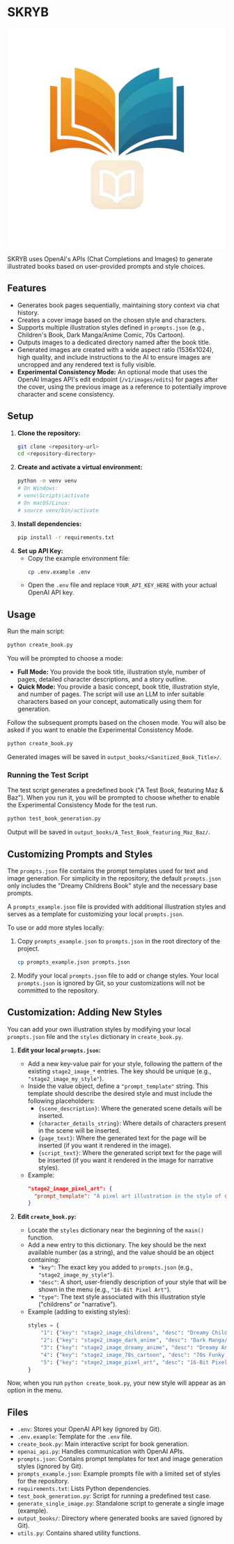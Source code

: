 # SKRYB

![SKRYB Logo](skryb_logo.png)

SKRYB uses OpenAI's APIs (Chat Completions and Images) to generate illustrated books based on user-provided prompts and style choices.

## Features

*   Generates book pages sequentially, maintaining story context via chat history.
*   Creates a cover image based on the chosen style and characters.
*   Supports multiple illustration styles defined in `prompts.json` (e.g., Children's Book, Dark Manga/Anime Comic, 70s Cartoon).
*   Outputs images to a dedicated directory named after the book title.
*   Generated images are created with a wide aspect ratio (1536x1024), high quality, and include instructions to the AI to ensure images are uncropped and any rendered text is fully visible.
*   **Experimental Consistency Mode:** An optional mode that uses the OpenAI Images API's edit endpoint (`/v1/images/edits`) for pages after the cover, using the previous image as a reference to potentially improve character and scene consistency.

## Setup

1.  **Clone the repository:**
    ```bash
    git clone <repository-url>
    cd <repository-directory>
    ```
2.  **Create and activate a virtual environment:**
    ```bash
    python -m venv venv
    # On Windows:
    # venv\Scripts\activate
    # On macOS/Linux:
    # source venv/bin/activate
    ```
3.  **Install dependencies:**
    ```bash
    pip install -r requirements.txt
    ```
4.  **Set up API Key:**
    *   Copy the example environment file:
        ```bash
        cp .env.example .env
        ```
    *   Open the `.env` file and replace `YOUR_API_KEY_HERE` with your actual OpenAI API key.

## Usage

Run the main script:
```bash
python create_book.py
```
You will be prompted to choose a mode:

*   **Full Mode:** You provide the book title, illustration style, number of pages, detailed character descriptions, and a story outline.
*   **Quick Mode:** You provide a basic concept, book title, illustration style, and number of pages. The script will use an LLM to infer suitable characters based on your concept, automatically using them for generation.

Follow the subsequent prompts based on the chosen mode. You will also be asked if you want to enable the Experimental Consistency Mode.

```bash
python create_book.py
```

Generated images will be saved in `output_books/<Sanitized_Book_Title>/`.

### Running the Test Script

The test script generates a predefined book ("A Test Book, featuring Maz & Baz"). When you run it, you will be prompted to choose whether to enable the Experimental Consistency Mode for the test run.

```bash
python test_book_generation.py
```

Output will be saved in `output_books/A_Test_Book_featuring_Maz_Baz/`.

## Customizing Prompts and Styles

The `prompts.json` file contains the prompt templates used for text and image generation. For simplicity in the repository, the default `prompts.json` only includes the "Dreamy Childrens Book" style and the necessary base prompts.

A `prompts_example.json` file is provided with additional illustration styles and serves as a template for customizing your local `prompts.json`.

To use or add more styles locally:

1.  Copy `prompts_example.json` to `prompts.json` in the root directory of the project.
    ```bash
    cp prompts_example.json prompts.json
    ```
2.  Modify your local `prompts.json` file to add or change styles. Your local `prompts.json` is ignored by Git, so your customizations will not be committed to the repository.

## Customization: Adding New Styles

You can add your own illustration styles by modifying your local `prompts.json` file and the `styles` dictionary in `create_book.py`.

1.  **Edit your local `prompts.json`:**
    *   Add a new key-value pair for your style, following the pattern of the existing `stage2_image_*` entries. The key should be unique (e.g., `"stage2_image_my_style"`).
    *   Inside the value object, define a `"prompt_template"` string. This template should describe the desired style and must include the following placeholders:
        *   `{scene_description}`: Where the generated scene details will be inserted.
        *   `{character_details_string}`: Where details of characters present in the scene will be inserted.
        *   `{page_text}`: Where the generated text for the page will be inserted (if you want it rendered in the image).
        *   `{script_text}`: Where the generated script text for the page will be inserted (if you want it rendered in the image for narrative styles).
    *   Example:
        ```json
        "stage2_image_pixel_art": {
          "prompt_template": "A pixel art illustration in the style of classic 16-bit games.\\n\\nScene Description: {scene_description}\\n\\nCharacters present:\\n{character_details_string}\\n\\nRender the following text using a blocky pixel font: \"{page_text}\""
        }
        ```

2.  **Edit `create_book.py`:**
    *   Locate the `styles` dictionary near the beginning of the `main()` function.
    *   Add a new entry to this dictionary. The key should be the next available number (as a string), and the value should be an object containing:
        *   `"key"`: The exact key you added to `prompts.json` (e.g., `"stage2_image_my_style"`).
        *   `"desc"`: A short, user-friendly description of your style that will be shown in the menu (e.g., `"16-Bit Pixel Art"`).
        *   `"type"`: The text style associated with this illustration style ("childrens" or "narrative").
    *   Example (adding to existing styles):
        ```python
        styles = {
            "1": {"key": "stage2_image_childrens", "desc": "Dreamy Childrens Book", "type": "childrens"},
            "2": {"key": "stage2_image_dark_anime", "desc": "Dark Manga/Anime Comic", "type": "narrative"},
            "3": {"key": "stage2_image_dreamy_anime", "desc": "Dreamy Anime", "type": "narrative"},
            "4": {"key": "stage2_image_70s_cartoon", "desc": "70s Funky Cartoon", "type": "narrative"},
            "5": {"key": "stage2_image_pixel_art", "desc": "16-Bit Pixel Art", "type": "narrative"} # New entry
        }
        ```

Now, when you run `python create_book.py`, your new style will appear as an option in the menu.

## Files

*   `.env`: Stores your OpenAI API key (ignored by Git).
*   `.env.example`: Template for the `.env` file.
*   `create_book.py`: Main interactive script for book generation.
*   `openai_api.py`: Handles communication with OpenAI APIs.
*   `prompts.json`: Contains prompt templates for text and image generation styles (ignored by Git).
*   `prompts_example.json`: Example prompts file with a limited set of styles for the repository.
*   `requirements.txt`: Lists Python dependencies.
*   `test_book_generation.py`: Script for running a predefined test case.
*   `generate_single_image.py`: Standalone script to generate a single image (example).
*   `output_books/`: Directory where generated books are saved (ignored by Git).
*   `utils.py`: Contains shared utility functions.
